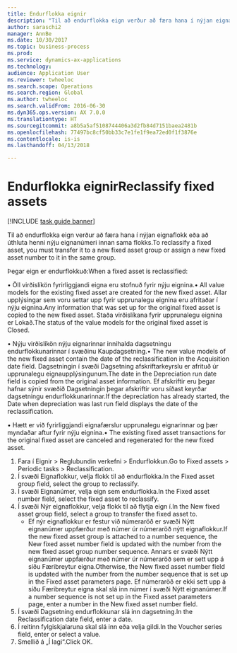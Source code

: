 ```yaml
--- 
title: Endurflokka eignir
description: "Til að endurflokka eign verður að færa hana í nýjan eignaflokk eða að úthluta henni nýju eignanúmeri innan sama flokks."
author: saraschi2
manager: AnnBe
ms.date: 10/30/2017
ms.topic: business-process
ms.prod: 
ms.service: dynamics-ax-applications
ms.technology: 
audience: Application User
ms.reviewer: twheeloc
ms.search.scope: Operations
ms.search.region: Global
ms.author: twheeloc
ms.search.validFrom: 2016-06-30
ms.dyn365.ops.version: AX 7.0.0
ms.translationtype: HT
ms.sourcegitcommit: a8b5a5af5108744406a3d2fb84d7151baea2481b
ms.openlocfilehash: 77497bc8cf50bb33c7e1fe1f9ea72ed0f1f3876e
ms.contentlocale: is-is
ms.lasthandoff: 04/13/2018

---
```

# <a name="reclassify-fixed-assets"></a><span data-ttu-id="e3ecd-103">Endurflokka eignir</span><span class="sxs-lookup"><span data-stu-id="e3ecd-103">Reclassify fixed assets</span></span>

[!INCLUDE [task guide banner](../../includes/task-guide-banner.md)]

<span data-ttu-id="e3ecd-104">Til að endurflokka eign verður að færa hana í nýjan eignaflokk eða að úthluta henni nýju eignanúmeri innan sama flokks.</span><span class="sxs-lookup"><span data-stu-id="e3ecd-104">To reclassify a fixed asset, you must transfer it to a new fixed asset group or assign a new fixed asset number to it in the same group.</span></span> 

<span data-ttu-id="e3ecd-105">Þegar eign er endurflokkuð:</span><span class="sxs-lookup"><span data-stu-id="e3ecd-105">When a fixed asset is reclassified:</span></span>

<span data-ttu-id="e3ecd-106">• Öll virðislíkön fyrirliggjandi eigna eru stofnuð fyrir nýju eignina.</span><span class="sxs-lookup"><span data-stu-id="e3ecd-106">• All value models for the existing fixed asset are created for the new fixed asset.</span></span> <span data-ttu-id="e3ecd-107">Allar upplýsingar sem voru settar upp fyrir upprunalegu eignina eru afritaðar í nýju eignina.</span><span class="sxs-lookup"><span data-stu-id="e3ecd-107">Any information that was set up for the original fixed asset is copied to the new fixed asset.</span></span> <span data-ttu-id="e3ecd-108">Staða virðislíkana fyrir upprunalegu eignina er Lokað.</span><span class="sxs-lookup"><span data-stu-id="e3ecd-108">The status of the value models for the original fixed asset is Closed.</span></span> 

<span data-ttu-id="e3ecd-109">• Nýju virðislíkön nýju eignarinnar innihalda dagsetningu endurflokkunarinnar í svæðinu Kaupdagsetning.</span><span class="sxs-lookup"><span data-stu-id="e3ecd-109">• The new value models of the new fixed asset contain the date of the reclassification in the Acquisition date field.</span></span> <span data-ttu-id="e3ecd-110">Dagsetningin í svæði Dagsetning afskriftarkeyrslu er afrituð úr upprunalegu eignaupplýsingunum.</span><span class="sxs-lookup"><span data-stu-id="e3ecd-110">The date in the Depreciation run date field is copied from the original asset information.</span></span> <span data-ttu-id="e3ecd-111">Ef afskriftir eru þegar hafnar sýnir svæðið Dagsetningin þegar afskriftir voru síðast keyrðar dagsetningu endurflokkunarinnar.</span><span class="sxs-lookup"><span data-stu-id="e3ecd-111">If the depreciation has already started, the Date when depreciation was last run field displays the date of the reclassification.</span></span> 

<span data-ttu-id="e3ecd-112">• Hætt er við fyrirliggjandi eignafærslur upprunalegu eignarinnar og þær myndaðar aftur fyrir nýju eignina.</span><span class="sxs-lookup"><span data-stu-id="e3ecd-112">• The existing fixed asset transactions for the original fixed asset are canceled and regenerated for the new fixed asset.</span></span>

1. <span data-ttu-id="e3ecd-113">Fara í Eignir > Reglubundin verkefni > Endurflokkun.</span><span class="sxs-lookup"><span data-stu-id="e3ecd-113">Go to Fixed assets > Periodic tasks > Reclassification.</span></span>
2. <span data-ttu-id="e3ecd-114">Í svæði Eignaflokkur, velja flokk til að endurflokka.</span><span class="sxs-lookup"><span data-stu-id="e3ecd-114">In the Fixed asset group field, select the group to reclassify.</span></span>
3. <span data-ttu-id="e3ecd-115">Í svæði Eignanúmer, velja eign sem endurflokka.</span><span class="sxs-lookup"><span data-stu-id="e3ecd-115">In the Fixed asset number field, select the fixed asset to reclassify.</span></span>
4. <span data-ttu-id="e3ecd-116">Í svæði  Nýr eignaflokkur, velja flokk til að flytja eign í.</span><span class="sxs-lookup"><span data-stu-id="e3ecd-116">In the New fixed asset group field, select a group to transfer the fixed asset to.</span></span>
    * <span data-ttu-id="e3ecd-117">Ef nýr eignaflokkur er festur við númeraröð er svæði Nýtt eignanúmer uppfærður með númer úr númeraröð nýtt eignaflokkur.</span><span class="sxs-lookup"><span data-stu-id="e3ecd-117">If the new fixed asset group is attached to a number sequence, the New fixed asset number field is updated with the number from the new fixed asset group number sequence.</span></span> <span data-ttu-id="e3ecd-118">Annars er svæði Nýtt eignanúmer uppfærður með númer úr númeraröð sem er sett upp á síðu Færibreytur eigna.</span><span class="sxs-lookup"><span data-stu-id="e3ecd-118">Otherwise, the New fixed asset number field is updated with the number from the number sequence that is set up in the Fixed asset parameters page.</span></span> <span data-ttu-id="e3ecd-119">Ef númeraröð er ekki sett upp á síðu Færibreytur eigna skal slá inn númer í svæði Nýtt eignanúmer.</span><span class="sxs-lookup"><span data-stu-id="e3ecd-119">If a number sequence is not set up in the Fixed asset parameters page, enter a number in the New fixed asset number field.</span></span>  
5. <span data-ttu-id="e3ecd-120">Í svæði Dagsetning endurflokkunar slá inn dagsetning.</span><span class="sxs-lookup"><span data-stu-id="e3ecd-120">In the Reclassification date field, enter a date.</span></span>
6. <span data-ttu-id="e3ecd-121">Í reitinn fylgiskjalaruna skal slá inn eða velja gildi.</span><span class="sxs-lookup"><span data-stu-id="e3ecd-121">In the Voucher series field, enter or select a value.</span></span>
7. <span data-ttu-id="e3ecd-122">Smellið á „Í lagi“.</span><span class="sxs-lookup"><span data-stu-id="e3ecd-122">Click OK.</span></span>


